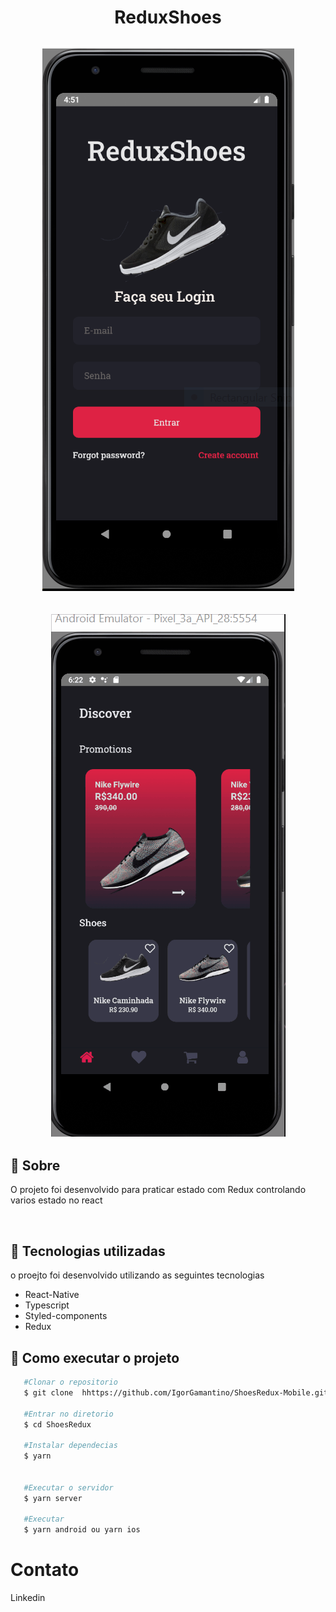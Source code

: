 <h1 align="center">

 ReduxShoes
</br>

<img src="./assets/public/screen.png">

</h1>

<h2 align="center">

<img src="./assets/public/Eccomerce.gif">

</h2>

## 📖 Sobre

O projeto foi desenvolvido para praticar estado com Redux controlando varios estado no react

</br>

## 🚀 Tecnologias utilizadas

o proejto foi desenvolvido utilizando as seguintes tecnologias

 - React-Native
 - Typescript
 - Styled-components
 - Redux

 ## 📲 Como executar o projeto

 ````bash
    #Clonar o repositorio
    $ git clone  hhttps://github.com/IgorGamantino/ShoesRedux-Mobile.git

    #Entrar no diretorio
    $ cd ShoesRedux

    #Instalar dependecias
    $ yarn


    #Executar o servidor
    $ yarn server

    #Executar
    $ yarn android ou yarn ios
 ````

 # Contato

  <a hrf="https://www.linkedin.com/in/igor-amantinoipaussu/"> Linkedin</a>
